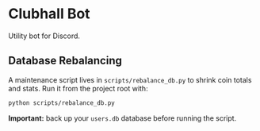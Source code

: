 # Clubhall Bot

Utility bot for Discord.

## Database Rebalancing

A maintenance script lives in `scripts/rebalance_db.py` to shrink coin totals and stats.
Run it from the project root with:

```bash
python scripts/rebalance_db.py
```

**Important:** back up your `users.db` database before running the script.
